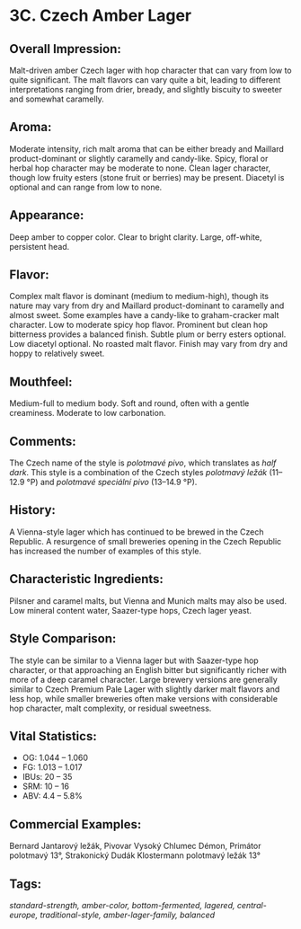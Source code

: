 # 3C. Czech Amber Lager

## Overall Impression: 

Malt-driven amber Czech lager with hop character that can vary from low to quite significant. The malt flavors can vary quite a bit, leading to different interpretations ranging from drier, bready, and slightly biscuity to sweeter and somewhat caramelly.

## Aroma: 

Moderate intensity, rich malt aroma that can be either bready and Maillard product-dominant or slightly caramelly and candy-like. Spicy, floral or herbal hop character may be moderate to none. Clean lager character, though low fruity esters (stone fruit or berries) may be present. Diacetyl is optional and can range from low to none.

## Appearance: 

Deep amber to copper color. Clear to bright clarity. Large, off-white, persistent head. 

## Flavor: 

Complex malt flavor is dominant (medium to medium-high), though its nature may vary from dry and Maillard product-dominant to caramelly and almost sweet. Some examples have a candy-like to graham-cracker malt character. Low to moderate spicy hop flavor. Prominent but clean hop bitterness provides a balanced finish. Subtle plum or berry esters optional. Low diacetyl optional. No roasted malt flavor. Finish may vary from dry and hoppy to relatively sweet.

## Mouthfeel: 

Medium-full to medium body. Soft and round, often with a gentle creaminess. Moderate to low carbonation.

## Comments: 

The Czech name of the style is _polotmavé pivo_, which translates as _half dark_. This style is a combination of the Czech styles _polotmavý ležák_ (11–12.9 °P) and _polotmavé speciální pivo_ (13–14.9 °P).

## History: 

A Vienna-style lager which has continued to be brewed in the Czech Republic. A resurgence of small breweries opening in the Czech Republic has increased the number of examples of this style. 

## Characteristic Ingredients: 

Pilsner and caramel malts, but Vienna and Munich malts may also be used. Low mineral content water, Saazer-type hops, Czech lager yeast. 

## Style Comparison: 

The style can be similar to a Vienna lager but with Saazer-type hop character, or that approaching an English bitter but significantly richer with more of a deep caramel character. Large brewery versions are generally similar to Czech Premium Pale Lager with slightly darker malt flavors and less hop, while smaller breweries often make versions with considerable hop character, malt complexity, or residual sweetness.

## Vital Statistics:	

- OG:	1.044 – 1.060
- FG:	1.013 – 1.017
- IBUs:	20 – 35	
- SRM:	10 – 16	
- ABV:	4.4 – 5.8% 

## Commercial Examples: 

Bernard Jantarový ležák, Pivovar Vysoký Chlumec Démon, Primátor polotmavý 13°, Strakonický Dudák Klostermann polotmavý ležák 13°

## Tags: 

_standard-strength, amber-color, bottom-fermented, lagered, central-europe, traditional-style, amber-lager-family, balanced_
